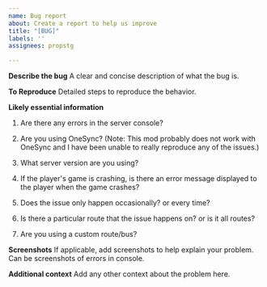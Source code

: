 ```yaml
---
name: Bug report
about: Create a report to help us improve
title: "[BUG]"
labels: ''
assignees: propstg

---
```


**Describe the bug**
A clear and concise description of what the bug is.

**To Reproduce**
Detailed steps to reproduce the behavior.

**Likely essential information**
1. Are there any errors in the server console?

2. Are you using OneSync? (Note: This mod probably does not work with OneSync and I have been unable to really reproduce any of the issues.)

3. What server version are you using?

4. If the player's game is crashing, is there an error message displayed to the player when the game crashes?

5. Does the issue only happen occasionally? or every time?

6. Is there a particular route that the issue happens on? or is it all routes?

7. Are you using a custom route/bus?

**Screenshots**
If applicable, add screenshots to help explain your problem. Can be screenshots of errors in console.

**Additional context**
Add any other context about the problem here.
